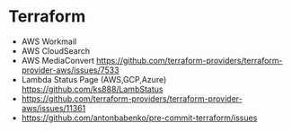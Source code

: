 # Terraform 

- AWS Workmail
- AWS CloudSearch
- AWS MediaConvert https://github.com/terraform-providers/terraform-provider-aws/issues/7533
- Lambda Status Page (AWS,GCP,Azure) https://github.com/ks888/LambStatus
- https://github.com/terraform-providers/terraform-provider-aws/issues/11361
- https://github.com/antonbabenko/pre-commit-terraform/issues
